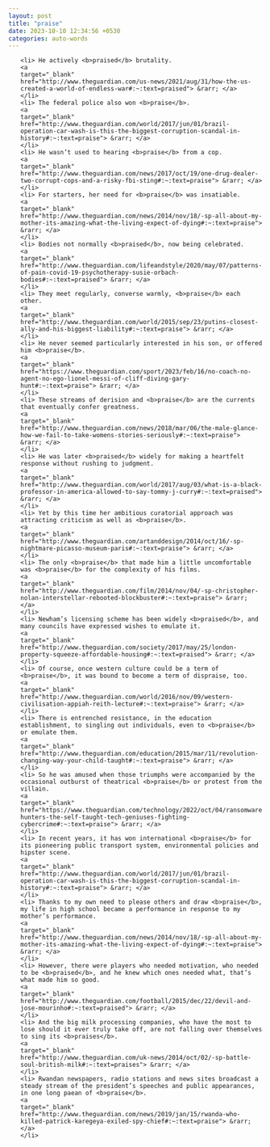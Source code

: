 ```yaml
---
layout: post
title: "praise"
date: 2023-10-10 12:34:56 +0530
categories: auto-words
---
```

<ol>

    <li> He actively <b>praised</b> brutality.
    <a 
    target="_blank" 
    href="http://www.theguardian.com/us-news/2021/aug/31/how-the-us-created-a-world-of-endless-war#:~:text=praised"> &rarr; </a>
    </li>
    <li> The federal police also won <b>praise</b>.
    <a 
    target="_blank" 
    href="http://www.theguardian.com/world/2017/jun/01/brazil-operation-car-wash-is-this-the-biggest-corruption-scandal-in-history#:~:text=praise"> &rarr; </a>
    </li>
    <li> He wasn’t used to hearing <b>praise</b> from a cop.
    <a 
    target="_blank" 
    href="http://www.theguardian.com/news/2017/oct/19/one-drug-dealer-two-corrupt-cops-and-a-risky-fbi-sting#:~:text=praise"> &rarr; </a>
    </li>
    <li> For starters, her need for <b>praise</b> was insatiable.
    <a 
    target="_blank" 
    href="http://www.theguardian.com/news/2014/nov/18/-sp-all-about-my-mother-its-amazing-what-the-living-expect-of-dying#:~:text=praise"> &rarr; </a>
    </li>
    <li> Bodies not normally <b>praised</b>, now being celebrated.
    <a 
    target="_blank" 
    href="http://www.theguardian.com/lifeandstyle/2020/may/07/patterns-of-pain-covid-19-psychotherapy-susie-orbach-bodies#:~:text=praised"> &rarr; </a>
    </li>
    <li> They meet regularly, converse warmly, <b>praise</b> each other.
    <a 
    target="_blank" 
    href="http://www.theguardian.com/world/2015/sep/23/putins-closest-ally-and-his-biggest-liability#:~:text=praise"> &rarr; </a>
    </li>
    <li> He never seemed particularly interested in his son, or offered him <b>praise</b>.
    <a 
    target="_blank" 
    href="https://www.theguardian.com/sport/2023/feb/16/no-coach-no-agent-no-ego-lionel-messi-of-cliff-diving-gary-hunt#:~:text=praise"> &rarr; </a>
    </li>
    <li> These streams of derision and <b>praise</b> are the currents that eventually confer greatness.
    <a 
    target="_blank" 
    href="http://www.theguardian.com/news/2018/mar/06/the-male-glance-how-we-fail-to-take-womens-stories-seriously#:~:text=praise"> &rarr; </a>
    </li>
    <li> He was later <b>praised</b> widely for making a heartfelt response without rushing to judgment.
    <a 
    target="_blank" 
    href="http://www.theguardian.com/world/2017/aug/03/what-is-a-black-professor-in-america-allowed-to-say-tommy-j-curry#:~:text=praised"> &rarr; </a>
    </li>
    <li> Yet by this time her ambitious curatorial approach was attracting criticism as well as <b>praise</b>.
    <a 
    target="_blank" 
    href="http://www.theguardian.com/artanddesign/2014/oct/16/-sp-nightmare-picasso-museum-paris#:~:text=praise"> &rarr; </a>
    </li>
    <li> The only <b>praise</b> that made him a little uncomfortable was <b>praise</b> for the complexity of his films.
    <a 
    target="_blank" 
    href="http://www.theguardian.com/film/2014/nov/04/-sp-christopher-nolan-interstellar-rebooted-blockbuster#:~:text=praise"> &rarr; </a>
    </li>
    <li> Newham’s licensing scheme has been widely <b>praised</b>, and many councils have expressed wishes to emulate it.
    <a 
    target="_blank" 
    href="http://www.theguardian.com/society/2017/may/25/london-property-squeeze-affordable-housing#:~:text=praised"> &rarr; </a>
    </li>
    <li> Of course, once western culture could be a term of <b>praise</b>, it was bound to become a term of dispraise, too.
    <a 
    target="_blank" 
    href="http://www.theguardian.com/world/2016/nov/09/western-civilisation-appiah-reith-lecture#:~:text=praise"> &rarr; </a>
    </li>
    <li> There is entrenched resistance, in the education establishment, to singling out individuals, even to <b>praise</b> or emulate them.
    <a 
    target="_blank" 
    href="http://www.theguardian.com/education/2015/mar/11/revolution-changing-way-your-child-taught#:~:text=praise"> &rarr; </a>
    </li>
    <li> So he was amused when those triumphs were accompanied by the occasional outburst of theatrical <b>praise</b> or protest from the villain.
    <a 
    target="_blank" 
    href="https://www.theguardian.com/technology/2022/oct/04/ransomware-hunters-the-self-taught-tech-geniuses-fighting-cybercrime#:~:text=praise"> &rarr; </a>
    </li>
    <li> In recent years, it has won international <b>praise</b> for its pioneering public transport system, environmental policies and hipster scene.
    <a 
    target="_blank" 
    href="http://www.theguardian.com/world/2017/jun/01/brazil-operation-car-wash-is-this-the-biggest-corruption-scandal-in-history#:~:text=praise"> &rarr; </a>
    </li>
    <li> Thanks to my own need to please others and draw <b>praise</b>, my life in high school became a performance in response to my mother’s performance.
    <a 
    target="_blank" 
    href="http://www.theguardian.com/news/2014/nov/18/-sp-all-about-my-mother-its-amazing-what-the-living-expect-of-dying#:~:text=praise"> &rarr; </a>
    </li>
    <li> However, there were players who needed motivation, who needed to be <b>praised</b>, and he knew which ones needed what, that’s what made him so good.
    <a 
    target="_blank" 
    href="http://www.theguardian.com/football/2015/dec/22/devil-and-jose-mourinho#:~:text=praised"> &rarr; </a>
    </li>
    <li> And the big milk processing companies, who have the most to lose should it ever truly take off, are not falling over themselves to sing its <b>praises</b>.
    <a 
    target="_blank" 
    href="http://www.theguardian.com/uk-news/2014/oct/02/-sp-battle-soul-british-milk#:~:text=praises"> &rarr; </a>
    </li>
    <li> Rwandan newspapers, radio stations and news sites broadcast a steady stream of the president’s speeches and public appearances, in one long paean of <b>praise</b>.
    <a 
    target="_blank" 
    href="http://www.theguardian.com/news/2019/jan/15/rwanda-who-killed-patrick-karegeya-exiled-spy-chief#:~:text=praise"> &rarr; </a>
    </li>